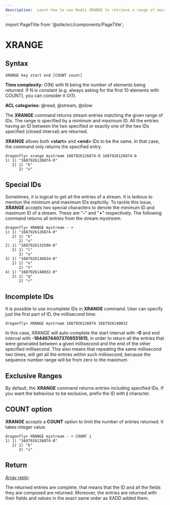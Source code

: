 ```yaml
---
description:  Learn how to use Redis XRANGE to retrieve a range of messages from a stream.
---
```


import PageTitle from '@site/src/components/PageTitle';

# XRANGE

<PageTitle title="Redis XRANGE Command (Documentation) | Dragonfly" />

## Syntax

	XRANGE key start end [COUNT count]

**Time complexity:** O(N) with N being the number of elements
being returned. If N is constant (e.g. always asking for the
first 10 elements with COUNT), you can consider it O(1).

**ACL categories:** @read, @stream, @slow

The **XRANGE** command returns stream entries matching the
given range of IDs. The range is specified by a minimum and
maximum ID. All the entries having an ID between the two
specified or exactly one of the two IDs specified (closed
interval) are returned.

**XRANGE** allows both **<start\>** and **<end\>** IDs to be
the same. In that case, the command only returns the specified
entry.

```shell
dragonfly> xrange mystream 1687926126874-0 1687926126874-0
1) 1) "1687926126874-0"
   2) 1) "k"
      2) "v"
```

## Special IDs

Sometimes, it is logical to get all the entries of a stream. It
is tedious to mention the minimum and maximum IDs explicitly.
To tackle this issue, **XRANGE** accepts two special characters
to denote the minimum ID and maximum ID of a stream. These are
"**-**" and "**+**" respectively. The following command returns
all entries from the stream *mystream*.

```shell
dragonfly> XRANGE mystream - +
1) 1) "1687926126874-0"
   2) 1) "k"
      2) "v"
2) 1) "1687926132506-0"
   2) 1) "l"
      2) "x"
3) 1) "1687926136634-0"
   2) 1) "n"
      2) "t"
4) 1) "1687926140032-0"
   2) 1) "q"
      2) "r"
```

## Incomplete IDs

It is possible to use incomplete IDs in **XRANGE** command. User
can specify just the first part of ID, the millisecond time:

```shell
dragonfly> XRANGE mystream 1687926126874 1687926140032
```

In this case, XRANGE will auto-complete the start interval with
**-0** and end interval with **-18446744073709551615**, in order
to return all the entries that were generated between a given
millisecond and the end of the other specified millisecond. This
also means that repeating the same millisecond two times, will get
all the entries within such millisecond, because the sequence number
range will be from zero to the maximum.

## Exclusive Ranges

By default, the **XRANGE** command returns entries including specified
IDs. If you want the behaviour to be exclusive, prefix the ID with
**(** character.

## COUNT option

**XRANGE** accepts a **COUNT** option to limit the number of entries
returned. It takes integer value.

```shell
dragonfly> XRANGE mystream - + COUNT 1
1) 1) "1687926126874-0"
   2) 1) "k"
      2) "v"
```

## Return

[Array reply](https://redis.io/docs/reference/protocol-spec/#arrays):

The returned entries are complete, that means that the ID and all the
fields they are composed are returned. Moreover, the entries are
returned with their fields and values in the exact same order as
XADD added them.
